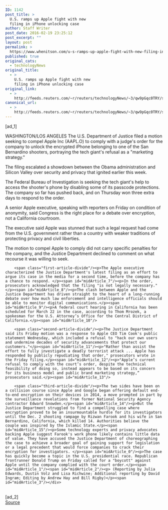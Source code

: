 ```yaml
---
ID: 1142
post_title: >
  U.S. ramps up Apple fight with new
  filing in iPhone unlocking case
author: Staff Writer
post_date: 2016-02-19 23:25:12
post_excerpt: ""
layout: post
permalink: >
  https://www.whenitson.com/u-s-ramps-up-apple-fight-with-new-filing-in-iphone-unlocking-case/
published: true
original_cats:
  - technologyNews
original_title:
  - >
    U.S. ramps up Apple fight with new
    filing in iPhone unlocking case
original_link:
  - >
    http://feeds.reuters.com/~r/reuters/technologyNews/~3/qw9pGqc0TRY/story01.htm
canonical_url:
  - >
    http://feeds.reuters.com/~r/reuters/technologyNews/~3/qw9pGqc0TRY/story01.htm
---
```

 [ad_1]
<br><div id="articleText">
<span id="midArticle_start"/>

<span id="midArticle_0"/><span class="focusParagraph" readability="5"><p><span class="articleLocation">WASHINGTON/LOS ANGELES</span> The U.S. Department of Justice filed a motion seeking to compel Apple Inc (<span id="symbol_AAPL.O_0">AAPL.O</span>) to comply with a judge's order for the company to unlock the encrypted iPhone belonging to one of the San Bernardino shooters, portraying the tech giant's refusal as a "marketing strategy."</p></span><span id="midArticle_1"/><p>The filing escalated a showdown between the Obama administration and Silicon Valley over security and privacy that ignited earlier this week.</p><span id="midArticle_2"/><p>The Federal Bureau of Investigation is seeking the tech giant's help to access the shooter's phone by disabling some of its passcode protections. The company so far has pushed back, and on Thursday won three extra days to respond to the order.</p><span id="midArticle_3"/><p>A senior Apple executive, speaking with reporters on Friday on condition of anonymity, said Congress is the right place for a debate over encryption, not a California courtroom. </p><span id="midArticle_4"/><p>The executive said Apple was stunned that such a legal request had come from the U.S. government rather than a country with weaker traditions of protecting privacy and civil liberties. </p><span id="midArticle_5"/><p>The motion to compel Apple to comply did not carry specific penalties for the company, and the Justice Department declined to comment on what recourse it was willing to seek. </p><span id="midArticle_6"/>
        
        <span class="first-article-divide"/><p>The Apple executive characterized the Justice Department's latest filing as an effort to argue its case in the media for a second time, before the company has a chance to respond. </p><span id="midArticle_7"/><p>In the order, prosecutors acknowledged that the filing "is not legally necessary."</p><span id="midArticle_8"/><p>The clash between Apple and the Justice Department has driven straight to the heart of a long-running debate over how much law enforcement and intelligence officials should be able to monitor digital communications.</p><span id="midArticle_9"/><p>A federal court hearing in California has been scheduled for March 22 in the case, according to Thom Mrozek, a spokesman for the U.S. Attorney’s Office for the Central District of California.</p><span id="midArticle_10"/>
        
        <span class="second-article-divide"/><p>The Justice Department said its Friday motion was a response to Apple CEO Tim Cook's public statement Wednesday, which included a refusal to "hack our own users and undermine decades of security advancements that protect our customers."</p><span id="midArticle_11"/><p>"Rather than assist the effort to fully investigate a deadly terrorist attack ... Apple has responded by publicly repudiating that order," prosecutors wrote in the Friday filing.</p><span id="midArticle_12"/><p>"Apple’s current refusal to comply with the court’s order, despite the technical feasibility of doing so, instead appears to be based on its concern for its business model and public brand marketing strategy,” prosecutors said.</p><span id="midArticle_13"/>
        
        <span class="third-article-divide"/><p>The two sides have been on a collision course since Apple and Google began offering default end-to-end encryption on their devices in 2014, a move prompted in part by the surveillance revelations from former National Security Agency contractor Edward Snowden.</p><span id="midArticle_14"/><p>But the Justice Department struggled to find a compelling case where encryption proved to be an insurmountable hurdle for its investigators until the Dec. 2 shooting rampage by Rizwan Farook and his wife in San Bernardino, California, which killed 14. Authorities believe the couple was inspired by the Islamic State.</p><span id="midArticle_15"/><p>Some technology experts and privacy advocates backing Apple suggest Farook's work phone likely contains little data of value. They have accused the Justice Department of choreographing the case to achieve a broader goal of gaining support for legislation or a legal precedent that would force companies to crack their encryption for investigators. </p><span id="midArticle_0"/><p>The case has quickly become a topic in the U.S. presidential race. Republican frontrunner Donald Trump on Friday called for a "boycott" against Apple until the company complied with the court order.</p><span id="midArticle_1"/><span id="midArticle_2"/><p> (Reporting by Julia Edwards, Dustin Volz and Lisa Richwine; Additional reporting by David Ingram; Editing by Andrew Hay and Bill Rigby)</p><span id="midArticle_3"/></div>
<br>[ad_2]
<br><a href="http://feeds.reuters.com/~r/reuters/technologyNews/~3/qw9pGqc0TRY/story01.htm">Source </a>
